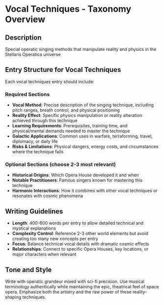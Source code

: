 # Vocal Techniques - Taxonomy Overview

## Description
Special operatic singing methods that manipulate reality and physics in the Stellaris Operatica universe

## Entry Structure for Vocal Techniques
Each vocal techniques entry should include:

### Required Sections
- **Vocal Method**: Precise description of the singing technique, including pitch ranges, breath control, and physical positioning
- **Reality Effect**: Specific physics manipulation or reality alteration achieved through this technique
- **Learning Requirements**: Prerequisites, training time, and physical/mental demands needed to master the technique
- **Galactic Applications**: Common uses in warfare, terraforming, travel, diplomacy, or daily life
- **Risks & Limitations**: Physical dangers, energy costs, and circumstances where the technique fails

### Optional Sections (choose 2-3 most relevant)
- **Historical Origins**: Which Opera House developed it and when
- **Notable Practitioners**: Famous singers known for mastering this technique
- **Harmonic Interactions**: How it combines with other vocal techniques or resonates with cosmic phenomena

## Writing Guidelines
- **Length**: 400-600 words per entry to allow detailed technical and mystical explanations
- **Complexity Control**: Reference 2-3 other world elements but avoid creating too many new concepts per entry
- **Focus**: Balance technical vocal details with dramatic cosmic effects
- **Relationships**: Connect to specific Opera Houses, key locations, or major characters when relevant

## Tone and Style
Write with operatic grandeur mixed with sci-fi precision. Use musical terminology authentically while maintaining the epic, theatrical feel of space opera. Emphasize both the artistry and the raw power of these reality-shaping techniques.
